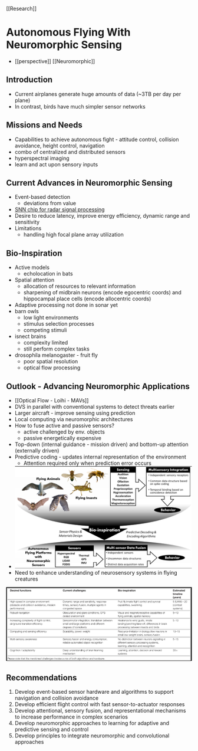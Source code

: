 [[Research]]
# Autonomous Flying With Neuromorphic Sensing
- [[perspective]] [[Neuromorphic]] 
## Introduction
- Current airplanes generate huge amounts of data (~3TB per day per plane)
- In contrast, birds have much simpler sensor networks

## Missions and Needs
- Capabilities to achieve autonomous fight - attitude control, collision avoidance, height control, navigation
- combo of centralized and distributed sensors
- hyperspectral imaging
- learn and act upon sensory inputs

## Current Advances in Neuromorphic Sensing
- Event-based detection
	- deviations from value
- [SNN chip for radar signal processing](https://www.imec-int.com/en/articles/imec-builds-world-s-first-spiking-neural-network-based-chip-for-radar-signal-processing)
- Desire to reduce latency, improve energy efficiency, dynamic range and sensitivity
- Limitations
	- handling high focal plane array utilization

## Bio-Inspiration
- Active models
	- echolocation in bats
- Spatial attention
	- allocation of resources to relevant information
	- sharpening of midbrain neurons (encode egocentric coords) and hippocampal place cells (encode allocentric coords)
- Adaptive processing not done in sonar yet
- barn owls
	- low light environments
	- stimulus selection processes
	- competing stimuli
- isnect brains
	- complexity limited
	- still perform complex tasks
- drosophila melanogaster - fruit fly
	- poor spatial resolution
	- optical flow processing

## Outlook - Advancing Neuromorphic Applications
- [[Optical Flow - Loihi - MAVs]]
- DVS in parallel with conventional systems to detect threats earlier
- Larger aircraft - improve sensing using prediction
- Local computing via neuromorphic architectures
- How to fuse active and passive sensors?
	- active challenged by env. objects
	- passive energetically expensive
- Top-down (internal guidance - mission driven) and bottom-up attention (externally driven)
- Predictive coding - updates internal representation of the environment
	- Attention required only when prediction error occurs
- ![Pasted image 20210514130033.png](Pasted%20image%2020210514130033.png)
- Need to enhance understanding of neurosensory systems in flying creatures

![Pasted image 20210514130246.png](Pasted%20image%2020210514130246.png)

## Recommendations
1. Develop event-based sensor hardware and algorithms to support navigation and collision avoidance
2. Develop efficient flight control with fast sensor-to-actuator responses
3. Develop attentional, sensory fusion, and representational mechanisms to increase performance in complex scenarios
4. Develop neuromorphic approaches to learning for adaptive and predictive sensing and control
5. Develop principles to integrate neuromorphic and convolutional approaches